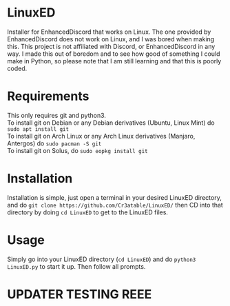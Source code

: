 # LinuxED
Installer for EnhancedDiscord that works on Linux. The one provided by EnhancedDiscord does not work on Linux, and I was bored when making this. This project is not affiliated with Discord, or EnhancedDiscord in any way. I made this out of boredom and to see how good of something I could make in Python, so please note that I am still learning and that this is poorly coded.
# Requirements
This only requires git and python3.  
To install git on Debian or any Debian derivatives (Ubuntu, Linux Mint) do `sudo apt install git`  
To install git on Arch Linux or any Arch Linux derivatives (Manjaro, Antergos) do `sudo pacman -S git`  
To install git on Solus, do `sudo eopkg install git`
# Installation
Installation is simple, just open a terminal in your desired LinuxED directory, and do `git clone https://github.com/Cr3atable/LinuxED/` then CD into that directory by doing `cd LinuxED` to get to the LinuxED files.
# Usage
Simply go into your LinuxED directory (`cd LinuxED`) and do `python3 LinuxED.py` to start it up. Then follow all prompts.

# UPDATER TESTING REEE
